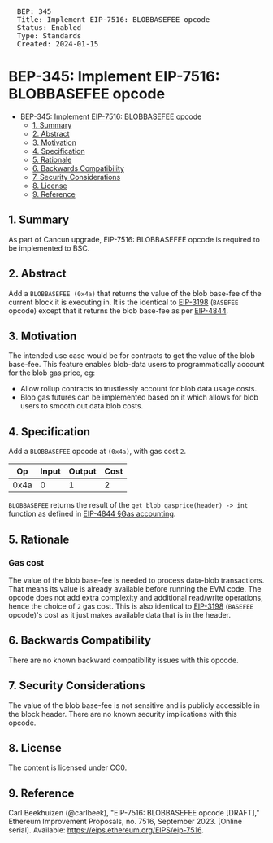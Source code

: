 <pre>
  BEP: 345
  Title: Implement EIP-7516: BLOBBASEFEE opcode
  Status: Enabled
  Type: Standards
  Created: 2024-01-15
</pre>


# BEP-345: Implement EIP-7516: BLOBBASEFEE opcode

- [BEP-345: Implement EIP-7516: BLOBBASEFEE opcode](#bep-345-implement-eip-7516-blobbasefee-opcode)
  - [1. Summary](#1-summary)
  - [2. Abstract](#2-abstract)
  - [3. Motivation](#3-motivation)
  - [4. Specification](#4-specification)
  - [5. Rationale](#5-rationale)
  - [6. Backwards Compatibility](#6-backwards-compatibility)
  - [7. Security Considerations](#7-security-considerations)
  - [8. License](#8-license)
  - [9. Reference](#9-reference)


## 1. Summary
As part of Cancun upgrade, EIP-7516: BLOBBASEFEE opcode is required to be implemented to BSC.

## 2. Abstract

Add a `BLOBBASEFEE (0x4a)` that returns the value of the blob base-fee of the current block it is executing in. It is the identical to [EIP-3198](./BEP227.md) (`BASEFEE` opcode) except that it returns the blob base-fee as per [EIP-4844](./BEP-336.md).

## 3. Motivation

The intended use case would be for contracts to get the value of the blob base-fee. This feature enables blob-data users to programmatically account for the blob gas price, eg:

- Allow rollup contracts to trustlessly account for blob data usage costs.
- Blob gas futures can be implemented based on it which allows for blob users to smooth out data blob costs.

## 4. Specification

Add a `BLOBBASEFEE` opcode at `(0x4a)`, with gas cost `2`.

| Op   | Input | Output | Cost |
|------|-------|--------|------|
| 0x4a | 0     | 1      | 2    |

`BLOBBASEFEE` returns the result of the `get_blob_gasprice(header) -> int` function as defined in [EIP-4844 §Gas accounting](./BEP-336.md#gas-accounting).

## 5. Rationale

### Gas cost

The value of the blob base-fee is needed to process data-blob transactions. That means its value is already available before running the EVM code.
The opcode does not add extra complexity and additional read/write operations, hence the choice of `2` gas cost. This is also identical to [EIP-3198](./BEP227.md) (`BASEFEE` opcode)'s cost as it just makes available data that is in the header.

## 6. Backwards Compatibility

There are no known backward compatibility issues with this opcode.

## 7. Security Considerations

The value of the blob base-fee is not sensitive and is publicly accessible in the block header. There are no known security implications with this opcode.

## 8. License

The content is licensed under [CC0](https://creativecommons.org/publicdomain/zero/1.0/).

## 9. Reference

Carl Beekhuizen (@carlbeek), "EIP-7516: BLOBBASEFEE opcode [DRAFT]," Ethereum Improvement Proposals, no. 7516, September 2023. [Online serial]. Available: https://eips.ethereum.org/EIPS/eip-7516.